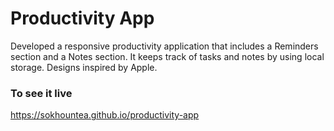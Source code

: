 # Productivity App
Developed a responsive productivity application that includes a Reminders section and a Notes section. It keeps track of tasks and notes by using local storage. Designs inspired by Apple.

### To see it live
https://sokhountea.github.io/productivity-app